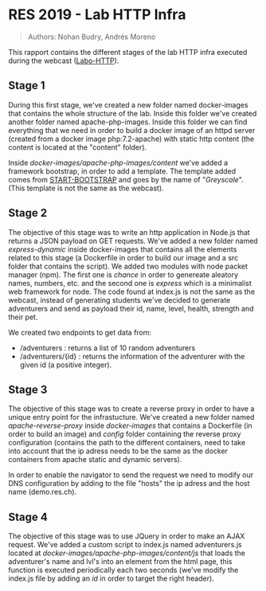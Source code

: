 # RES 2019 - Lab HTTP Infra

> Authors: Nohan Budry, Andrés Moreno

This rapport contains the different stages of the lab HTTP infra executed during the webcast ([Labo-HTTP](https://www.youtube.com/watch?v=XFO4OmcfI3U&list=PLfKkysTy70Qa1IYbV9Xndojc7L-T4keF-&index=23)).

## Stage 1

During this first stage, we've created a new folder named docker-images that contains the whole structure of the lab. Inside this folder we've created another folder named apache-php-images. Inside this folder we can find everything that we need in order to build a docker image of an httpd server (created from a docker image php:7.2-apache) with static http content (the content is located at the "content" folder).

Inside _docker-images/apache-php-images/content_ we've added a framework bootstrap, in order to add a template. The template added comes from [START-BOOTSTRAP](https://startbootstrap.com/themes/grayscale/) and goes by the name of "_Greyscale_". (This template is not the same as the webcast).

## Stage 2

The objective of this stage was to write an http application in Node.js that returns a JSON payload on GET requests. We've added a new folder named _express-dynamic_ inside docker-images that contains all the elements related to this stage (a Dockerfile in order to build our image and a src folder that contains the script). We added two modules with node packet manager (npm). The first one is _chance_ in order to genereate aleatory names, numbers, etc. and the second one is _express_ which is a minimalist web framework for node. The code found at index.js is not the same as the webcast, instead of generating students we've decided to generate adventurers and send as payload their id, name, level, health, strength and their pet.

We created two endpoints to get data from:

-   /adventurers : returns a list of 10 random adventurers
-   /adventurers/{id} : returns the information of the adventurer with the given id (a positive integer).

## Stage 3

The objective of this stage was to create a reverse proxy in order to have a unique entry point for the infrastucture. We've created a new folder named _apache-reverse-proxy_ inside _docker-images_ that contains a Dockerfile (in order to build an image) and _config_ folder containing the reverse proxy configuration (contains the path to the different containers, need to take into account that the ip adress needs to be the same as the docker containers from apache static and dynamic servers).

In order to enable the navigator to send the request we need to modify our DNS configuration by adding to the file "hosts" the ip adress and the host name (demo.res.ch).

## Stage 4

The objective of this stage was to use JQuery in order to make an AJAX request. We've added a custom script to index.js named adventurers.js located at _docker-images/apache-php-images/content/js_ that loads the adventurer's name and lvl's into an element from the html page, this function is executed periodically each two seconds (we've modify the index.js file by adding an _id_ in order to target the right header).
